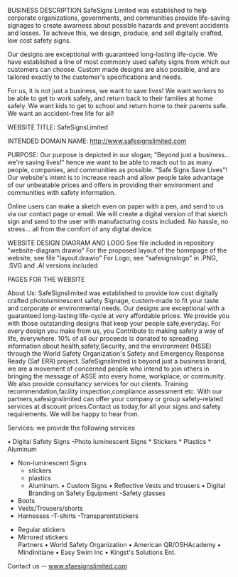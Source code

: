 BUSINESS DESCRIPTION
SafeSigns Limited was established to help corporate organizations, governments, and communities provide life-saving signages to create awarness about possible hazards and prevent accidents and losses. To achieve this, we design, produce, and sell digitally crafted, low cost safety signs.

Our designs are exceptional with guaranteed long-lasting life-cycle. We have established a line of most commonly used safety signs from which our customers can choose. Custom made designs are also possible, and are tailored exactly to the customer's specifications and needs.

For us, it is not just a business, we want to save lives! We want workers to be able to get to work safely, and return back to their families at home safely. We want kids to get to school and return home to their parents safe. We want an accident-free life for all!

WEBSITE TITLE:
SafeSignsLimited

INTENDED DOMAIN NAME:
http://www.safesignslimited.com

PURPOSE:
Our purpose is depicted in our slogan; "Beyond just a business... we're saving lives!" hence we want to be able to reach out to as many people, companies, and communities as possible. "Safe Signs Save Lives"! Our website's intent is to increase reach and allow people take advantage of our unbeatable prices and offers in providing their environment and communities with safety information.

Online users can make a sketch even on paper with a pen, and send to us via our contact page or email. We will create a digital version of that sketch sign and send to the user with manufacturing costs included. No hassle, no stress... all from the comfort of any digital device.


WEBSITE DESIGN DIAGRAM AND LOGO
See file included in repository "website-diagram.drawio"
For the proposed layout of the homepage of the website, see file "layout.drawio"
For Logo, see "safesignslogo" in .PNG, .SVG and .AI versions included

PAGES FOR THE WEBSITE

About Us: 
SafeSignslimited was established to provide low cost digitally crafted photoluminescent safety Signage, custom-made to fit your taste and corporate or environmental needs. Our designs are exceptional with a guaranteed long-lasting life-cycle at very affordable prices. We provide you with those outstanding designs that keep your people safe,everyday. For every design you make from us, you Contribute to making safety a way of life, everywhere. 10% of all our proceeds is donated to spreading information about health,safety,Security, and the environment (HSSE) through the World Safety Organization's Safety and Emergency Response Ready (Saf ERR) project. SafeSignslimited is beyond just a business brand, we are a movement of concerned people who intend to join others in bringing the message of ASSE into every home, workplace, or community. We also provide consultancy services for our clients. Training recommendation,facility inspection,compliance assessment etc. With our partners,safesignslimited can offer your company or group safety-related services at discount prices.Contact us today,for all your signs and safety requirements. We will be happy to hear from.<br>

Services: we provide the following services <br>

• Digital Safety Signs
  -Photo luminescent Signs
    * Stickers
    * Plastics
    * Aluminum
  
 - Non-luminescent Signs
    * stickers
    * plastics
    * Aluminum.
• Custom Signs
• Reflective Vests and trousers
• Digital Branding on Safety Equipment
  -Safety glasses
  - Boots
  - Vests/Trousers/shorts
  - Harnesses
  -T-shirts
  -Transparentstickers
   * Regular stickers
   * Mirrored stickers<br>
   Partners
• World Safety Organization
• American QR/OSHAcademy
• MindInitiane
• Easy Swim Inc
• Kingst's Solutions Ent.
  

Contact us
-- www.sfaesignslimited.com

